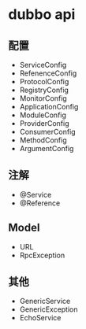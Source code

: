 dubbo api
===
配置
---
* ServiceConfig
* RefenenceConfig
* ProtocolConfig
* RegistryConfig
* MonitorConfig
* ApplicationConfig
* ModuleConfig
* ProviderConfig
* ConsumerConfig
* MethodConfig
* ArgumentConfig

注解
---
* @Service
* @Reference

Model
---
* URL
* RpcException

其他
---
* GenericService
* GenericException
* EchoService